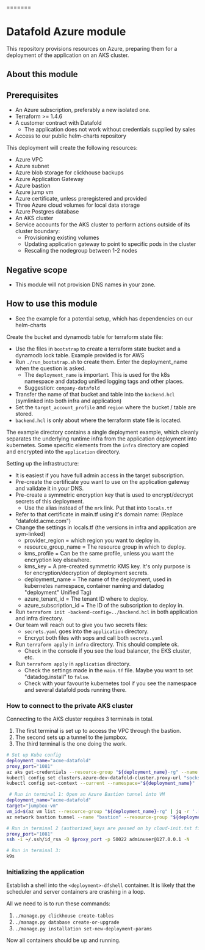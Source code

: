 =======
# Datafold Azure module

This repository provisions resources on Azure, preparing them for a deployment of the
application on an AKS cluster.

## About this module

## Prerequisites

* An Azure subscription, preferably a new isolated one.
* Terraform >= 1.4.6
* A customer contract with Datafold
  * The application does not work without credentials supplied by sales
* Access to our public helm-charts repository

This deployment will create the following resources:

* Azure VPC
* Azure subnet
* Azure blob storage for clickhouse backups
* Azure Application Gateway
* Azure bastion
* Azure jump vm
* Azure certificate, unless preregistered and provided
* Three Azure cloud volumes for local data storage
* Azure Postgres database
* An AKS cluster
* Service accounts for the AKS cluster to perform actions outside of its cluster boundary:
  * Provisioning existing volumes
  * Updating application gateway to point to specific pods in the cluster
  * Rescaling the nodegroup between 1-2 nodes

## Negative scope

* This module will not provision DNS names in your zone.

## How to use this module

* See the example for a potential setup, which has dependencies on our helm-charts

Create the bucket and dynamodb table for terraform state file:

* Use the files in `bootstrap` to create a terraform state bucket and a dynamodb lock table. Example provided is for AWS
* Run `./run_bootstrap.sh` to create them. Enter the deployment_name when the question is asked.
  * The `deployment_name` is important. This is used for the k8s namespace and datadog unified logging tags and other places.
  * Suggestion: `company-datafold`
* Transfer the name of that bucket and table into the `backend.hcl` (symlinked into both infra and application)
* Set the `target_account_profile` and `region` where the bucket / table are stored.
* `backend.hcl` is only about where the terraform state file is located.

The example directory contains a single deployment example, which cleanly separates the 
underlying runtime infra from the application deployment into kubernetes. Some specific
elements from the `infra` directory are copied and encrypted into the `application` directory.

Setting up the infrastructure:

* It is easiest if you have full admin access in the target subscription.
* Pre-create the certificate you want to use on the application gateway and validate it in your DNS.
* Pre-create a symmetric encryption key that is used to encrypt/decrypt secrets of this deployment.
  * Use the alias instead of the `mrk` link. Put that into `locals.tf`
* Refer to that certificate in main.tf using it's domain name: (Replace "datafold.acme.com")
* Change the settings in locals.tf (the versions in infra and application are sym-linked)
  * provider_region = which region you want to deploy in.
  * resource_group_name = The resource group in which to deploy.
  * kms_profile = Can be the same profile, unless you want the encryption key elsewhere.
  * kms_key = A pre-created symmetric KMS key. It's only purpose is for encryption/decryption of deployment secrets.
  * deployment_name = The name of the deployment, used in kubernetes namespace, container naming and datadog "deployment" Unified Tag)
  * azure_tenant_id = The tenant ID where to deploy.
  * azure_subscription_id = The ID of the subscription to deploy in.
* Run `terraform init -backend-config=../backend.hcl` in both application and infra directory.
* Our team will reach out to give you two secrets files:
  * `secrets.yaml` goes into the `application` directory.
  * Encrypt both files with sops and call both `secrets.yaml`
* Run `terraform apply` in `infra` directory. This should complete ok. 
  * Check in the console if you see the load balancer, the EKS cluster, etc.
* Run `terraform apply` in `application` directory.
  * Check the settings made in the `main.tf` file. Maybe you want to set "datadog.install" to `false`. 
  * Check with your favourite kubernetes tool if you see the namespace and several datafold pods running there.

### How to connect to the private AKS cluster

Connecting to the AKS cluster requires 3 terminals in total.

1. The first terminal is set up to access the VPC through the bastion.
2. The second sets up a tunnel to the jumpbox.
3. The third terminal is the one doing the work.

```bash
# Set up Kube config
deployment_name="acme-datafold"
proxy_port="1081"
az aks get-credentials --resource-group "${deployment_name}-rg" --name "${deployment_name}-cluster"
kubectl config set clusters.azure-dev-datafold-cluster.proxy-url "socks5://localhost:${proxy_port}"
kubectl config set-context --current --namespace="${deployment_name}"

 # Run in terminal 1: Open an Azure Bastion tunnel into VM
deployment_name="acme-datafold"
target="jumpbox-vm"
vm_id=$(az vm list --resource-group "${deployment_name}-rg" | jq -r '.[].id' | grep "${deployment_name}-${target}")
az network bastion tunnel --name "bastion" --resource-group "${deployment_name}-rg" --target-resource-id "${vm_id}" --resource-port 22 --port 50022

# Run in terminal 2 (authorized_keys are passed on by cloud-init.txt file/jumpbox_custom_data):
proxy_port="1081"
ssh -i ~/.ssh/id_rsa -D $proxy_port -p 50022 adminuser@127.0.0.1 -N

# Run in terminal 3:
k9s
```

### Initializing the application

Establish a shell into the `<deployment>-dfshell` container. 
It is likely that the scheduler and server containers are crashing in a loop.

All we need to is to run these commands:

1. `./manage.py clickhouse create-tables`
2. `./manage.py database create-or-upgrade`
3. `./manage.py installation set-new-deployment-params`

Now all containers should be up and running.

<!-- BEGIN_TF_DOCS -->
